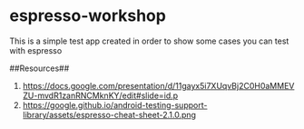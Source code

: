 # espresso-workshop
This is a simple test app created in order to show some cases you can test with espresso

##Resources##

1. https://docs.google.com/presentation/d/11gayx5i7XUqvBj2C0H0aMMEVZU-mvdR1zanRNCMknKY/edit#slide=id.p
2. https://google.github.io/android-testing-support-library/assets/espresso-cheat-sheet-2.1.0.png
